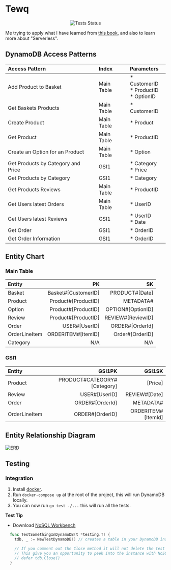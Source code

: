 # Tewq

<p align="center">
<img src="https://github.com/Tinee/tewq/workflows/Go/badge.svg" alt="Tests Status" />
</p>

Me trying to apply what I have learned from [this book](https://www.dynamodbbook.com/), and also to learn more about "Serverless".

## DynamoDB Access Patterns

| Access Pattern                     | Index      | Parameters                                        |
|:-----------------------------------|:-----------|:--------------------------------------------------|
| Add Product to Basket              | Main Table | * CustomerID <br /> * ProductID <br /> * OptionID |
| Get Baskets Products               | Main Table | * CustomerID                                      |
| Create Product                     | Main Table | * Product                                         |
| Get Product                        | Main Table | * ProductID                                       |
| Create an Option for an Product    | Main Table | * Option                                          |
| Get Products by Category and Price | GSI1       | * Category <br /> * Price                         |
| Get Products by Category           | GSI1       | * Category                                        |
| Get Products Reviews               | Main Table | * ProductID                                       |
| Get Users latest Orders            | Main Table | * UserID                                          |
| Get Users latest Reviews           | GSI1       | * UserID <br /> * Date                            |
| Get Order                          | GSI1       | * OrderID                                         |
| Get Order Information              | GSI1       | * OrderID                                         |

## Entity Chart

### Main Table

| Entity             | PK                  | SK                |
| :----------------- | ----------------:   | ----------------: |
| Basket             | Basket#[CustomerID] | PRODUCT#[Date]    |
| Product            | Product#[ProductID] | METADATA#         |
| Option             | Product#[ProductID] | OPTION#[OptionID] |
| Review             | Product#[ProductID] | REVIEW#[ReviewID] |
| Order              | USER#[UserID]       | ORDER#[OrderId]   |
| OrderLineItem      | ORDERITEM#[ItemID]  | Order#[OrderID]   |
| Category           | N/A                 | N/A               |

### GSI1

| Entity             | GSI1PK                      | GSI1SK             |
| :----------------- | -------------------:        | -------:           |
| Product            | PRODUCT#CATEGORY#[Category] | [Price]            |
| Review             | USER#[UserID]               | REVIEW#[Date]      |
| Order              | ORDER#[OrderId]             | METADATA#          |
| OrderLineItem      | ORDER#[OrderID]             | ORDERITEM#[ItemId] |


## Entity Relationship Diagram

![ERD](https://github.com/Tinee/tewq/blob/assets/erd.png)


## Testing

### Integration

1. Install [docker](https://www.docker.com/get-started).
2. Run `docker-compose up` at the root of the project, this will run DynamoDB locally.
3. You can now run `go test ./...` this will run all the tests.

**Test Tip**

* Download [NoSQL Workbench](https://docs.aws.amazon.com/amazondynamodb/latest/developerguide/workbench.html)

```go
  func TestSomethingInDynamoDB(t *testing.T) {
    tdb, _ := NewTestDynamoDB() // creates a table in your DynamoDB instance.

    // If you comment out the Close method it will not delete the test database that got created.
    // This give you an opportunity to peek into the instance with NoSQL Workbench.
    // defer tdb.Close()
  }
```
